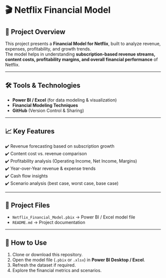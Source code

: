 # 🎬 Netflix Financial Model

## 📌 Project Overview  
This project presents a **Financial Model for Netflix**, built to analyze revenue, expenses, profitability, and growth trends.  
The model helps in understanding **subscription-based revenue streams, content costs, profitability margins, and overall financial performance** of Netflix.  

---

## 🛠️ Tools & Technologies  
- **Power BI / Excel** (for data modeling & visualization)  
- **Financial Modeling Techniques**  
- **GitHub** (Version Control & Sharing)  

---

## 📈 Key Features  
✔️ Revenue forecasting based on subscription growth  
✔️ Content cost vs. revenue comparison  
✔️ Profitability analysis (Operating Income, Net Income, Margins)  
✔️ Year-over-Year revenue & expense trends  
✔️ Cash flow insights  
✔️ Scenario analysis (best case, worst case, base case)  

---

## 📂 Project Files  
- `Netflix_Financial_Model.pbix` → Power BI / Excel model file  
- `README.md` → Project documentation  
---

## 🚀 How to Use  
1. Clone or download this repository.  
2. Open the model file (`.pbix` or `.xlsx`) in **Power BI Desktop / Excel**.  
3. Refresh the dataset if required.  
4. Explore the financial metrics and scenarios.
